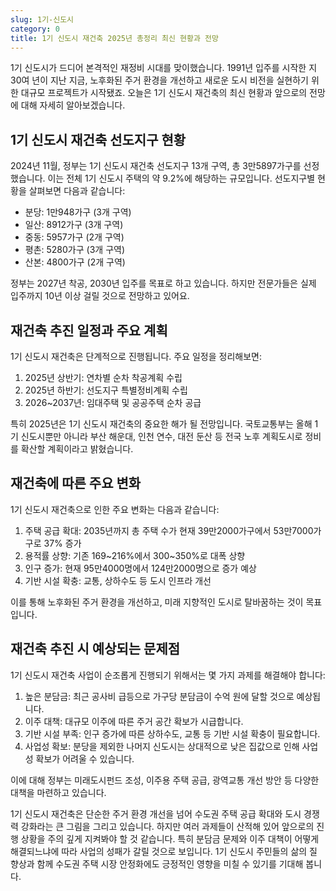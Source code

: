 ```yaml
---
slug: 1기-신도시
category: 0
title: 1기 신도시 재건축 2025년 총정리 최신 현황과 전망
---
```


1기 신도시가 드디어 본격적인 재정비 시대를 맞이했습니다. 1991년 입주를 시작한 지 30여 년이 지난 지금, 노후화된 주거 환경을 개선하고 새로운 도시 비전을 실현하기 위한 대규모 프로젝트가 시작됐죠. 오늘은 1기 신도시 재건축의 최신 현황과 앞으로의 전망에 대해 자세히 알아보겠습니다.

## 1기 신도시 재건축 선도지구 현황

2024년 11월, 정부는 1기 신도시 재건축 선도지구 13개 구역, 총 3만5897가구를 선정했습니다. 이는 전체 1기 신도시 주택의 약 9.2%에 해당하는 규모입니다. 선도지구별 현황을 살펴보면 다음과 같습니다:

- 분당: 1만948가구 (3개 구역)
- 일산: 8912가구 (3개 구역)
- 중동: 5957가구 (2개 구역)
- 평촌: 5280가구 (3개 구역)
- 산본: 4800가구 (2개 구역)

정부는 2027년 착공, 2030년 입주를 목표로 하고 있습니다. 하지만 전문가들은 실제 입주까지 10년 이상 걸릴 것으로 전망하고 있어요.

## 재건축 추진 일정과 주요 계획

1기 신도시 재건축은 단계적으로 진행됩니다. 주요 일정을 정리해보면:

1. 2025년 상반기: 연차별 순차 착공계획 수립
2. 2025년 하반기: 선도지구 특별정비계획 수립
3. 2026~2037년: 임대주택 및 공공주택 순차 공급

특히 2025년은 1기 신도시 재건축의 중요한 해가 될 전망입니다. 국토교통부는 올해 1기 신도시뿐만 아니라 부산 해운대, 인천 연수, 대전 둔산 등 전국 노후 계획도시로 정비를 확산할 계획이라고 밝혔습니다.

## 재건축에 따른 주요 변화

1기 신도시 재건축으로 인한 주요 변화는 다음과 같습니다:

1. 주택 공급 확대: 2035년까지 총 주택 수가 현재 39만2000가구에서 53만7000가구로 37% 증가
2. 용적률 상향: 기존 169~216%에서 300~350%로 대폭 상향
3. 인구 증가: 현재 95만4000명에서 124만2000명으로 증가 예상
4. 기반 시설 확충: 교통, 상하수도 등 도시 인프라 개선

이를 통해 노후화된 주거 환경을 개선하고, 미래 지향적인 도시로 탈바꿈하는 것이 목표입니다.

## 재건축 추진 시 예상되는 문제점

1기 신도시 재건축 사업이 순조롭게 진행되기 위해서는 몇 가지 과제를 해결해야 합니다:

1. 높은 분담금: 최근 공사비 급등으로 가구당 분담금이 수억 원에 달할 것으로 예상됩니다.
2. 이주 대책: 대규모 이주에 따른 주거 공간 확보가 시급합니다.
3. 기반 시설 부족: 인구 증가에 따른 상하수도, 교통 등 기반 시설 확충이 필요합니다.
4. 사업성 확보: 분당을 제외한 나머지 신도시는 상대적으로 낮은 집값으로 인해 사업성 확보가 어려울 수 있습니다.

이에 대해 정부는 미래도시펀드 조성, 이주용 주택 공급, 광역교통 개선 방안 등 다양한 대책을 마련하고 있습니다.

1기 신도시 재건축은 단순한 주거 환경 개선을 넘어 수도권 주택 공급 확대와 도시 경쟁력 강화라는 큰 그림을 그리고 있습니다. 하지만 여러 과제들이 산적해 있어 앞으로의 진행 상황을 주의 깊게 지켜봐야 할 것 같습니다. 특히 분담금 문제와 이주 대책이 어떻게 해결되느냐에 따라 사업의 성패가 갈릴 것으로 보입니다. 1기 신도시 주민들의 삶의 질 향상과 함께 수도권 주택 시장 안정화에도 긍정적인 영향을 미칠 수 있기를 기대해 봅니다.